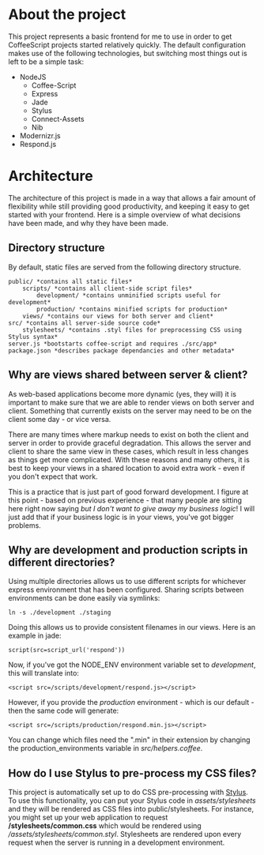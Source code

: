 About the project
=================

This project represents a basic frontend for me to use in order to
get CoffeeScript projects started relatively quickly. The default
configuration makes use of the following technologies, but switching
most things out is left to be a simple task:

- NodeJS
	* Coffee-Script
	* Express
	* Jade
	* Stylus
	* Connect-Assets
	* Nib
- Modernizr.js
- Respond.js

Architecture
============

The architecture of this project is made in a way that allows a
fair amount of flexibility while still providing good productivity,
and keeping it easy to get started with your frontend. Here is a
simple overview of what decisions have been made, and why they
have been made.

Directory structure
-------------------

By default, static files are served from the following directory
structure.

    public/ *contains all static files*
        scripts/ *contains all client-side script files*
            development/ *contains unminified scripts useful for development*
            production/ *contains minified scripts for production*
        views/ *contains our views for both server and client*
    src/ *contains all server-side source code*
    	stylesheets/ *contains .styl files for preprocessing CSS using Stylus syntax*
    server.js *bootstarts coffee-script and requires ./src/app*
    package.json *describes package dependancies and other metadata*

Why are views shared between server & client?
---------------------------------------------

As web-based applications become more dynamic (yes, they will) it is important to
make sure that we are able to render views on both server and client.
Something that currently exists on the server may need to be on the client
some day - or vice versa.

There are many times where markup needs to exist on
both the client and server in order to provide graceful degradation. This allows
the server and client to share the same view in these cases, which result
in less changes as things get more complicated. With these reasons and many
others, it is best to keep your views in a shared location to avoid extra work - even if you don't expect that work.

This is a practice that is just part of good forward development. I figure at
this point - based on previous experience - that many people are sitting here
right now saying *but I don't want to give away my business logic*! I will
just add that if your business logic is in your views, you've got bigger
problems.

Why are development and production scripts in different directories?
--------------------------------------------------------------------

Using multiple directories allows us to use different scripts for whichever express environment that has been configured. Sharing scripts between
environments can be done easily via symlinks:

    ln -s ./development ./staging

Doing this allows us to provide consistent filenames in our views. Here is an
example in jade:

    script(src=script_url('respond'))

Now, if you've got the NODE_ENV environment variable set to *development*, this
will translate into:

    <script src=/scripts/development/respond.js></script>

However, if you provide the *production* environment - which is our default - then
the same code will generate:

    <script src=/scripts/production/respond.min.js></script>

You can change which files need the ".min" in their extension by changing the
production_environments variable in *src/helpers.coffee*.

How do I use Stylus to pre-process my CSS files?
-----------------------------------------------

This project is automatically set up to do CSS pre-processing with [Stylus](http://learnboost.github.com/stylus/ "Stylus").
To use this functionality, you can put your Stylus code in *assets/stylesheets* and they will be rendered as CSS files into
public/stylesheets. For instance, you might set up your web application to request **/stylesheets/common.css** which would
be rendered using */assets/stylesheets/common.styl*. Stylesheets are rendered upon every request when
the server is running in a development environment.
